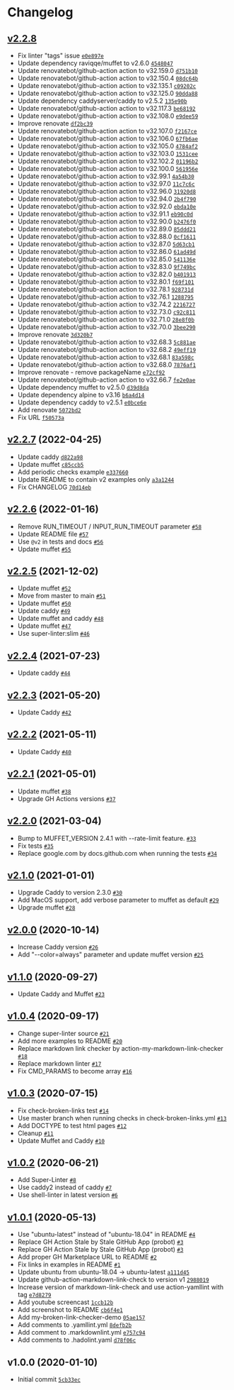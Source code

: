 # Changelog

## [v2.2.8](https://github.com/ruzickap/action-my-broken-link-checker/compare/v2.2.7...v2.2.8)

- Fix linter "tags" issue [`e0e897e`](https://github.com/ruzickap/action-my-broken-link-checker/commit/e0e897ee2e0a4774fbc66150a102c796743a55d6)
- Update dependency raviqqe/muffet to v2.6.0 [`4548047`](https://github.com/ruzickap/action-my-broken-link-checker/commit/45480476ae13b9d10cef3242c65a5405d274b85f)
- Update renovatebot/github-action action to v32.159.0 [`d751b10`](https://github.com/ruzickap/action-my-broken-link-checker/commit/d751b10684021f134a4d30e523424502a13beb7e)
- Update renovatebot/github-action action to v32.150.4 [`08dc64b`](https://github.com/ruzickap/action-my-broken-link-checker/commit/08dc64b25d0afeea57d1c86d957d0de91c19f91c)
- Update renovatebot/github-action action to v32.135.1 [`c09202c`](https://github.com/ruzickap/action-my-broken-link-checker/commit/c09202c89a2334fbb38abb52dc483f537ae5b75f)
- Update renovatebot/github-action action to v32.125.0 [`90dda88`](https://github.com/ruzickap/action-my-broken-link-checker/commit/90dda889e378e95563537a46d1ccbc0101ccd135)
- Update dependency caddyserver/caddy to v2.5.2 [`135e90b`](https://github.com/ruzickap/action-my-broken-link-checker/commit/135e90b19891242495991d5ab14b11e665fff89d)
- Update renovatebot/github-action action to v32.117.3 [`be68192`](https://github.com/ruzickap/action-my-broken-link-checker/commit/be6819285ca55e643e96d6b3d4a8d9aeea7fc581)
- Update renovatebot/github-action action to v32.108.0 [`e9dee59`](https://github.com/ruzickap/action-my-broken-link-checker/commit/e9dee597a4122e695b4022b53f503e938318958d)
- Improve renovate [`df2bc39`](https://github.com/ruzickap/action-my-broken-link-checker/commit/df2bc39d32c257be9b165c6672af88607026e31c)
- Update renovatebot/github-action action to v32.107.0 [`f2167ce`](https://github.com/ruzickap/action-my-broken-link-checker/commit/f2167ce1934a283eba88d0aac6ca49d04b69cd53)
- Update renovatebot/github-action action to v32.106.0 [`67fb6ae`](https://github.com/ruzickap/action-my-broken-link-checker/commit/67fb6ae4c67bec9cb9e87e224b5670c1f918f08b)
- Update renovatebot/github-action action to v32.105.0 [`4784af2`](https://github.com/ruzickap/action-my-broken-link-checker/commit/4784af2adc7ec967326f0cbaf3fcbdfbed614d8e)
- Update renovatebot/github-action action to v32.103.0 [`1531cee`](https://github.com/ruzickap/action-my-broken-link-checker/commit/1531ceeb20346eb72e3695eadd03f339186c1cdc)
- Update renovatebot/github-action action to v32.102.2 [`01196b2`](https://github.com/ruzickap/action-my-broken-link-checker/commit/01196b230b15766144ee7070df1d76871a612892)
- Update renovatebot/github-action action to v32.100.0 [`561956e`](https://github.com/ruzickap/action-my-broken-link-checker/commit/561956e430c95eb7d13c4b653693ce71209d48ff)
- Update renovatebot/github-action action to v32.99.1 [`4a54b30`](https://github.com/ruzickap/action-my-broken-link-checker/commit/4a54b30615e5a9ac57496995dddc2f29bb0b7f17)
- Update renovatebot/github-action action to v32.97.0 [`11c7c6c`](https://github.com/ruzickap/action-my-broken-link-checker/commit/11c7c6cb5c3da63d845d7478fe61e92812950e67)
- Update renovatebot/github-action action to v32.96.0 [`31920d8`](https://github.com/ruzickap/action-my-broken-link-checker/commit/31920d8e337ebc1807407667df04434948dbb9b0)
- Update renovatebot/github-action action to v32.94.0 [`2b4f790`](https://github.com/ruzickap/action-my-broken-link-checker/commit/2b4f7905f842a240b161c48c51aa0e0e25ffa57a)
- Update renovatebot/github-action action to v32.92.0 [`ebda10e`](https://github.com/ruzickap/action-my-broken-link-checker/commit/ebda10ed94658852a4cd555c943926454027b484)
- Update renovatebot/github-action action to v32.91.1 [`eb90c0d`](https://github.com/ruzickap/action-my-broken-link-checker/commit/eb90c0d77ed9419c1d92a7e7d2cd42018209c552)
- Update renovatebot/github-action action to v32.90.0 [`b2476f0`](https://github.com/ruzickap/action-my-broken-link-checker/commit/b2476f0e94624902d4e5eb44b51206075bdf69e3)
- Update renovatebot/github-action action to v32.89.0 [`85ddd21`](https://github.com/ruzickap/action-my-broken-link-checker/commit/85ddd21f87555bb95b406e675a7cacc62910aa78)
- Update renovatebot/github-action action to v32.88.0 [`0cf1611`](https://github.com/ruzickap/action-my-broken-link-checker/commit/0cf16118b40b383439a5497584f530b3269e0dae)
- Update renovatebot/github-action action to v32.87.0 [`5d63cb1`](https://github.com/ruzickap/action-my-broken-link-checker/commit/5d63cb112863b0e07cd701795fd39c6d5d8f92d2)
- Update renovatebot/github-action action to v32.86.0 [`61ad49d`](https://github.com/ruzickap/action-my-broken-link-checker/commit/61ad49dc04caab7909059ad73f3f5f4d793218c7)
- Update renovatebot/github-action action to v32.85.0 [`541136e`](https://github.com/ruzickap/action-my-broken-link-checker/commit/541136eb2231d114fa3d64b79f65016607cd34c5)
- Update renovatebot/github-action action to v32.83.0 [`9f749bc`](https://github.com/ruzickap/action-my-broken-link-checker/commit/9f749bcc860f87fa673874a0b01e6d63515eb262)
- Update renovatebot/github-action action to v32.82.0 [`b401913`](https://github.com/ruzickap/action-my-broken-link-checker/commit/b4019136090e6144fd7ec61f62132ad443ede145)
- Update renovatebot/github-action action to v32.80.1 [`f69f101`](https://github.com/ruzickap/action-my-broken-link-checker/commit/f69f101ba1f003b5087ddc5c03048e8aea89cadf)
- Update renovatebot/github-action action to v32.78.1 [`928731d`](https://github.com/ruzickap/action-my-broken-link-checker/commit/928731d3e39daa9c57c85bc3c018329c33f80342)
- Update renovatebot/github-action action to v32.76.1 [`1288795`](https://github.com/ruzickap/action-my-broken-link-checker/commit/1288795fd06ee5d2d53bf2e13dbd2e3f4541c699)
- Update renovatebot/github-action action to v32.74.2 [`2216727`](https://github.com/ruzickap/action-my-broken-link-checker/commit/221672768c371260a72bbc8865f87315f60caa07)
- Update renovatebot/github-action action to v32.73.0 [`c92c811`](https://github.com/ruzickap/action-my-broken-link-checker/commit/c92c811ad6c786acea91477f79c30afc43e4078b)
- Update renovatebot/github-action action to v32.71.0 [`28e8f0b`](https://github.com/ruzickap/action-my-broken-link-checker/commit/28e8f0b3537380058f7695f1709dc062966a2641)
- Update renovatebot/github-action action to v32.70.0 [`3bee290`](https://github.com/ruzickap/action-my-broken-link-checker/commit/3bee290429335992b52fa2a95a58045d3dc2249c)
- Improve renovate [`3d320b7`](https://github.com/ruzickap/action-my-broken-link-checker/commit/3d320b79a4ef56c01c548868a7127c3bdb5c8efc)
- Update renovatebot/github-action action to v32.68.3 [`5c881ae`](https://github.com/ruzickap/action-my-broken-link-checker/commit/5c881aec563a224c49dc202de709916d19670550)
- Update renovatebot/github-action action to v32.68.2 [`49eff19`](https://github.com/ruzickap/action-my-broken-link-checker/commit/49eff1925c5c638a3e9fac0ce97592ff10faffaf)
- Update renovatebot/github-action action to v32.68.1 [`83a598c`](https://github.com/ruzickap/action-my-broken-link-checker/commit/83a598cd6c4997a080556aa3b145a15ef22adb77)
- Update renovatebot/github-action action to v32.68.0 [`7876af1`](https://github.com/ruzickap/action-my-broken-link-checker/commit/7876af1933aa8754ed1cc7afe8c99e798a4d4cad)
- Improve renovate - remove packageName [`e72cf92`](https://github.com/ruzickap/action-my-broken-link-checker/commit/e72cf9264b935b20756289695b6f9afa94f825cc)
- Update renovatebot/github-action action to v32.66.7 [`fe2e0ae`](https://github.com/ruzickap/action-my-broken-link-checker/commit/fe2e0aea993ff631dbbd91e8ab3ad9046f2f2bb0)
- Update dependency muffet to v2.5.0 [`d39d8da`](https://github.com/ruzickap/action-my-broken-link-checker/commit/d39d8da8ede3b0b6268a88da9a2e1938ff5c2277)
- Update dependency alpine to v3.16 [`b6a4d14`](https://github.com/ruzickap/action-my-broken-link-checker/commit/b6a4d14e1cbda8f67b61ff982443fb5f8a219264)
- Update dependency caddy to v2.5.1 [`e0bce6e`](https://github.com/ruzickap/action-my-broken-link-checker/commit/e0bce6e2df17a54ea232bcaf2e39a272fe3a0ae7)
- Add renovate [`5072bd2`](https://github.com/ruzickap/action-my-broken-link-checker/commit/5072bd226d4f718c1c7ddf3d49355efbc99d8487)
- Fix URL [`f50573a`](https://github.com/ruzickap/action-my-broken-link-checker/commit/f50573a31d03a105d803b311724e888b61f70f30)

## [v2.2.7](https://github.com/ruzickap/action-my-broken-link-checker/compare/v2.2.6...v2.2.7) (2022-04-25)

- Update caddy [`d822a98`](https://github.com/ruzickap/action-my-broken-link-checker/commit/d822a981b71d18cd2e4df9f86adcf1bef6ce7e3b)
- Update muffet [`c85ccb5`](https://github.com/ruzickap/action-my-broken-link-checker/commit/c85ccb56f9e80f4911a041ffd700384382c831c1)
- Add periodic checks example [`e337660`](https://github.com/ruzickap/action-my-broken-link-checker/commit/e337660a7260f2ad29b4a668c2a42c3face60cb3)
- Update README to contain v2 examples only [`a3a1244`](https://github.com/ruzickap/action-my-broken-link-checker/commit/a3a1244f262b06204f1d87dab528551e2efa6137)
- Fix CHANGELOG [`70d14eb`](https://github.com/ruzickap/action-my-broken-link-checker/commit/70d14eb16b990b0f60061243981fca4b1105956a)

## [v2.2.6](https://github.com/ruzickap/action-my-broken-link-checker/compare/v2.2.5...v2.2.6) (2022-01-16)

- Remove RUN_TIMEOUT / INPUT_RUN_TIMEOUT parameter [`#58`](https://github.com/ruzickap/action-my-broken-link-checker/pull/58)
- Update README file [`#57`](https://github.com/ruzickap/action-my-broken-link-checker/pull/57)
- Use `@v2` in tests and docs [`#56`](https://github.com/ruzickap/action-my-broken-link-checker/pull/56)
- Update muffet [`#55`](https://github.com/ruzickap/action-my-broken-link-checker/pull/55)

## [v2.2.5](https://github.com/ruzickap/action-my-broken-link-checker/compare/v2.2.4...v2.2.5) (2021-12-02)

- Update muffet [`#52`](https://github.com/ruzickap/action-my-broken-link-checker/pull/52)
- Move from master to main [`#51`](https://github.com/ruzickap/action-my-broken-link-checker/pull/51)
- Update muffet [`#50`](https://github.com/ruzickap/action-my-broken-link-checker/pull/50)
- Update caddy [`#49`](https://github.com/ruzickap/action-my-broken-link-checker/pull/49)
- Update muffet and caddy [`#48`](https://github.com/ruzickap/action-my-broken-link-checker/pull/48)
- Update muffet [`#47`](https://github.com/ruzickap/action-my-broken-link-checker/pull/47)
- Use super-linter:slim [`#46`](https://github.com/ruzickap/action-my-broken-link-checker/pull/46)

## [v2.2.4](https://github.com/ruzickap/action-my-broken-link-checker/compare/v2.2.3...v2.2.4) (2021-07-23)

- Update caddy [`#44`](https://github.com/ruzickap/action-my-broken-link-checker/pull/44)

## [v2.2.3](https://github.com/ruzickap/action-my-broken-link-checker/compare/v2.2.2...v2.2.3) (2021-05-20)

- Update Caddy [`#42`](https://github.com/ruzickap/action-my-broken-link-checker/pull/42)

## [v2.2.2](https://github.com/ruzickap/action-my-broken-link-checker/compare/v2.2.1...v2.2.2) (2021-05-11)

- Update Caddy [`#40`](https://github.com/ruzickap/action-my-broken-link-checker/pull/40)

## [v2.2.1](https://github.com/ruzickap/action-my-broken-link-checker/compare/v2.2.0...v2.2.1) (2021-05-01)

- Update muffet [`#38`](https://github.com/ruzickap/action-my-broken-link-checker/pull/38)
- Upgrade GH Actions versions [`#37`](https://github.com/ruzickap/action-my-broken-link-checker/pull/37)

## [v2.2.0](https://github.com/ruzickap/action-my-broken-link-checker/compare/v2.1.0...v2.2.0) (2021-03-04)

- Bump to MUFFET_VERSION 2.4.1 with --rate-limit feature. [`#33`](https://github.com/ruzickap/action-my-broken-link-checker/pull/33)
- Fix tests [`#35`](https://github.com/ruzickap/action-my-broken-link-checker/pull/35)
- Replace google.com by docs.github.com when running the tests [`#34`](https://github.com/ruzickap/action-my-broken-link-checker/pull/34)

## [v2.1.0](https://github.com/ruzickap/action-my-broken-link-checker/compare/v2.0.0...v2.1.0) (2021-01-01)

- Upgrade Caddy to version 2.3.0 [`#30`](https://github.com/ruzickap/action-my-broken-link-checker/pull/30)
- Add MacOS support, add verbose parameter to muffet as default [`#29`](https://github.com/ruzickap/action-my-broken-link-checker/pull/29)
- Upgrade muffet [`#28`](https://github.com/ruzickap/action-my-broken-link-checker/pull/28)

## [v2.0.0](https://github.com/ruzickap/action-my-broken-link-checker/compare/v1.1.0...v2.0.0) (2020-10-14)

- Increase Caddy version [`#26`](https://github.com/ruzickap/action-my-broken-link-checker/pull/26)
- Add "--color=always" parameter and update muffet version [`#25`](https://github.com/ruzickap/action-my-broken-link-checker/pull/25)

## [v1.1.0](https://github.com/ruzickap/action-my-broken-link-checker/compare/v1.0.4...v1.1.0) (2020-09-27)

- Update Caddy and Muffet [`#23`](https://github.com/ruzickap/action-my-broken-link-checker/pull/23)

## [v1.0.4](https://github.com/ruzickap/action-my-broken-link-checker/compare/v1.0.3...v1.0.4) (2020-09-17)

- Change super-linter source [`#21`](https://github.com/ruzickap/action-my-broken-link-checker/pull/21)
- Add more examples to README [`#20`](https://github.com/ruzickap/action-my-broken-link-checker/pull/20)
- Replace markdown link checker by action-my-markdown-link-checker [`#18`](https://github.com/ruzickap/action-my-broken-link-checker/pull/18)
- Replace markdown linter [`#17`](https://github.com/ruzickap/action-my-broken-link-checker/pull/17)
- Fix CMD_PARAMS to become array [`#16`](https://github.com/ruzickap/action-my-broken-link-checker/pull/16)

## [v1.0.3](https://github.com/ruzickap/action-my-broken-link-checker/compare/v1.0.2...v1.0.3) (2020-07-15)

- Fix check-broken-links test [`#14`](https://github.com/ruzickap/action-my-broken-link-checker/pull/14)
- Use master branch when running checks in check-broken-links.yml [`#13`](https://github.com/ruzickap/action-my-broken-link-checker/pull/13)
- Add DOCTYPE to test html pages [`#12`](https://github.com/ruzickap/action-my-broken-link-checker/pull/12)
- Cleanup [`#11`](https://github.com/ruzickap/action-my-broken-link-checker/pull/11)
- Update Muffet and Caddy [`#10`](https://github.com/ruzickap/action-my-broken-link-checker/pull/10)

## [v1.0.2](https://github.com/ruzickap/action-my-broken-link-checker/compare/v1.0.1...v1.0.2) (2020-06-21)

- Add Super-Linter [`#8`](https://github.com/ruzickap/action-my-broken-link-checker/pull/8)
- Use caddy2 instead of caddy [`#7`](https://github.com/ruzickap/action-my-broken-link-checker/pull/7)
- Use shell-linter in latest version [`#6`](https://github.com/ruzickap/action-my-broken-link-checker/pull/6)

## [v1.0.1](https://github.com/ruzickap/action-my-broken-link-checker/compare/v1.0.0...v1.0.1) (2020-05-13)

- Use "ubuntu-latest" instead of "ubuntu-18.04" in README [`#4`](https://github.com/ruzickap/action-my-broken-link-checker/pull/4)
- Replace GH Action Stale by Stale GitHub App (probot) [`#3`](https://github.com/ruzickap/action-my-broken-link-checker/pull/3)
- Replace GH Action Stale by Stale GitHub App (probot) [`#3`](https://github.com/ruzickap/action-my-broken-link-checker/pull/3)
- Add proper GH Marketplace URL to README [`#2`](https://github.com/ruzickap/action-my-broken-link-checker/pull/2)
- Fix links in examples in README [`#1`](https://github.com/ruzickap/action-my-broken-link-checker/pull/1)
- Update ubuntu from ubuntu-18.04 -&gt; ubuntu-latest [`a111d45`](https://github.com/ruzickap/action-my-broken-link-checker/commit/a111d4500667a906e20e5792416c647f17a0d4d9)
- Update github-action-markdown-link-check to version v1 [`2988019`](https://github.com/ruzickap/action-my-broken-link-checker/commit/2988019b734ad1ad2383d7e9595200d404f8d05d)
- Increase version of markdown-link-check and use action-yamllint with tag [`e7d8279`](https://github.com/ruzickap/action-my-broken-link-checker/commit/e7d8279e1e08cc100fd1f0e3a33892a16ed56349)
- Add youtube screencast [`1ccb12b`](https://github.com/ruzickap/action-my-broken-link-checker/commit/1ccb12bcf8da9fa222cc1fd5c8c39b3265aebcb6)
- Add screenshot to README [`cb6f4e1`](https://github.com/ruzickap/action-my-broken-link-checker/commit/cb6f4e1a02f7a87fecab4e89ea740396edbf62bc)
- Add my-broken-link-checker-demo [`05ae157`](https://github.com/ruzickap/action-my-broken-link-checker/commit/05ae1573fa6329b4a5c3745af15223ed066c123a)
- Add comments to .yamllint.yml [`8defb2b`](https://github.com/ruzickap/action-my-broken-link-checker/commit/8defb2bfda9bbfe4ce0d5a0d4b4cef386be9b711)
- Add comment to .markdownlint.yml [`e757c94`](https://github.com/ruzickap/action-my-broken-link-checker/commit/e757c94ca171c53da0982b23559ca4c82bc31b76)
- Add comments to .hadolint.yaml [`d78f06c`](https://github.com/ruzickap/action-my-broken-link-checker/commit/d78f06c350f0ae8f1c0f3e08362f4b7233516ca1)

## v1.0.0 (2020-01-10)

- Initial commit [`5cb33ec`](https://github.com/ruzickap/action-my-broken-link-checker/commit/5cb33eca2f6e146bdde198ac65836f7e386dff58)
